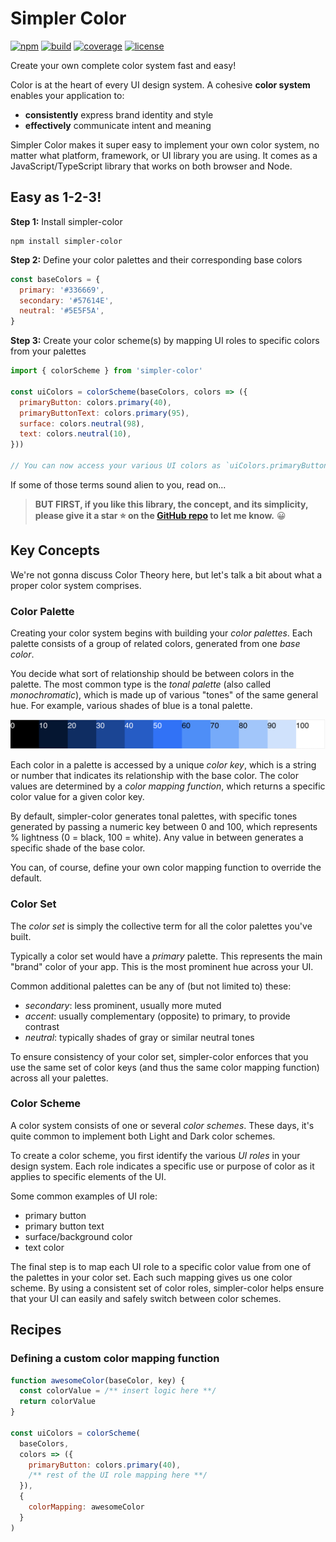 # Simpler Color

[![npm](https://img.shields.io/npm/v/simpler-color)](https://www.npmjs.com/package/simpler-color)
[![build](https://img.shields.io/travis/arnelenero/simpler-color)](https://travis-ci.com/github/arnelenero/simpler-color)
[![coverage](https://img.shields.io/coveralls/github/arnelenero/simpler-color)](https://coveralls.io/github/arnelenero/simpler-color)
[![license](https://img.shields.io/github/license/arnelenero/simpler-color)](https://opensource.org/licenses/MIT)

Create your own complete color system fast and easy!

Color is at the heart of every UI design system. A cohesive **color system** enables your application to:

- **consistently** express brand identity and style
- **effectively** communicate intent and meaning

Simpler Color makes it super easy to implement your own color system, no matter what platform, framework, or UI library you are using. It comes as a JavaScript/TypeScript library that works on both browser and Node.

## Easy as 1-2-3!

**Step 1:** Install simpler-color

```
npm install simpler-color
```

**Step 2:** Define your color palettes and their corresponding base colors

```js
const baseColors = {
  primary: '#336669',
  secondary: '#57614E',
  neutral: '#5E5F5A',
}
```

**Step 3:** Create your color scheme(s) by mapping UI roles to specific colors from your palettes

```js
import { colorScheme } from 'simpler-color'

const uiColors = colorScheme(baseColors, colors => ({
  primaryButton: colors.primary(40),
  primaryButtonText: colors.primary(95),
  surface: colors.neutral(98),
  text: colors.neutral(10),
}))

// You can now access your various UI colors as `uiColors.primaryButton` and so on.
```

If some of those terms sound alien to you, read on...

> **BUT FIRST, if you like this library, the concept, and its simplicity, please give it a star ⭐️ on the [GitHub repo](https://github.com/arnelenero/simpler-color) to let me know.** 😀

## Key Concepts

We're not gonna discuss Color Theory here, but let's talk a bit about what a proper color system comprises.

### Color Palette

Creating your color system begins with building your _color palettes_. Each palette consists of a group of related colors, generated from one _base color_.

You decide what sort of relationship should be between colors in the palette. The most common type is the _tonal palette_ (also called _monochromatic_), which is made up of various "tones" of the same general hue. For example, various shades of blue is a tonal palette.

<img src="./docs/assets/palette.png" alt="shades of blue with varying lightness" width="800"/>

Each color in a palette is accessed by a unique _color key_, which is a string or number that indicates its relationship with the base color. The color values are determined by a _color mapping function_, which returns a specific color value for a given color key.

By default, simpler-color generates tonal palettes, with specific tones generated by passing a numeric key between 0 and 100, which represents % lightness (0 = black, 100 = white). Any value in between generates a specific shade of the base color.

You can, of course, define your own color mapping function to override the default.

### Color Set

The _color set_ is simply the collective term for all the color palettes you've built.

Typically a color set would have a _primary_ palette. This represents the main "brand" color of your app. This is the most prominent hue across your UI.

Common additional palettes can be any of (but not limited to) these:

- _secondary_: less prominent, usually more muted
- _accent_: usually complementary (opposite) to primary, to provide contrast
- _neutral_: typically shades of gray or similar neutral tones

To ensure consistency of your color set, simpler-color enforces that you use the same set of color keys (and thus the same color mapping function) across all your palettes.

### Color Scheme

A color system consists of one or several _color schemes_. These days, it's quite common to implement both Light and Dark color schemes.

To create a color scheme, you first identify the various _UI roles_ in your design system. Each role indicates a specific use or purpose of color as it applies to specific elements of the UI.

Some common examples of UI role:

- primary button
- primary button text
- surface/background color
- text color

The final step is to map each UI role to a specific color value from one of the palettes in your color set. Each such mapping gives us one color scheme. By using a consistent set of color roles, simpler-color helps ensure that your UI can easily and safely switch between color schemes.

## Recipes

### Defining a custom color mapping function

```js
function awesomeColor(baseColor, key) {
  const colorValue = /** insert logic here **/
  return colorValue
}

const uiColors = colorScheme(
  baseColors,
  colors => ({
    primaryButton: colors.primary(40),
    /** rest of the UI role mapping here **/
  }),
  {
    colorMapping: awesomeColor
  }
)
```
